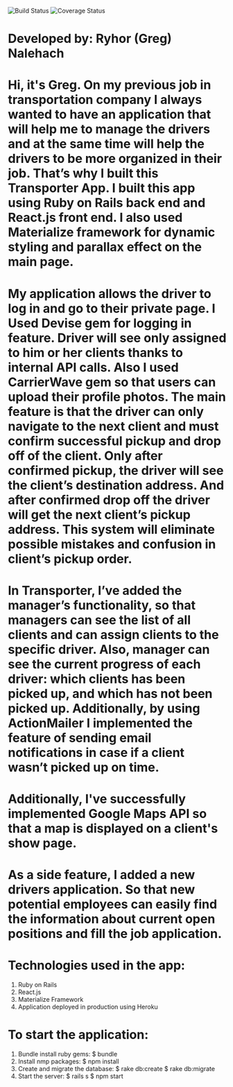 ![Build Status](https://codeship.com/projects/6c375940-5823-0135-2444-6619bdfa7b53/status?branch=master)
![Coverage Status](https://coveralls.io/repos/github/ryhornalehach/transporter-app/badge.svg?branch=master)
# Developed by: Ryhor (Greg) Nalehach
# Hi, it's Greg. On my previous job in transportation company I always wanted to have an application that will help me to manage the drivers and at the same time will help the drivers to be more organized in their job. That’s why I built this Transporter App. I built this app using Ruby on Rails back end and React.js front end. I also used Materialize framework for dynamic styling and parallax effect on the main page.
# My application allows the driver to log in and go to their private page. I Used Devise gem for logging in feature. Driver will see only assigned to him or her clients thanks to internal API calls. Also I used CarrierWave gem so that users can upload their profile photos. The main feature is that the driver can only navigate to the next client and must confirm successful pickup and drop off of the client.  Only after confirmed pickup, the driver will see the client’s destination address. And after confirmed drop off the driver will get the next client’s pickup address. This system will eliminate possible mistakes and confusion in client’s pickup order.
# In Transporter, I’ve added the manager’s functionality, so that managers can see the list of all clients and can assign clients to the specific driver. Also, manager can see the current progress of each driver: which clients has been picked up, and which has not been picked up. Additionally, by using ActionMailer I implemented the feature of sending email notifications in case if a client wasn’t picked up on time.
# Additionally, I've successfully implemented Google Maps API so that a map is displayed on a client's show page.
# As a side feature, I added a new drivers application. So that new potential employees can easily find the information about current open positions and fill the job application.


# Technologies used in the app:
  1. Ruby on Rails
  2. React.js
  3. Materialize Framework
  4. Application deployed in production using Heroku

# To start the application:
  1. Bundle install ruby gems:
    $ bundle
  2. Install nmp packages:
    $ npm install
  3. Create and migrate the database:
    $ rake db:create
    $ rake db:migrate
  4. Start the server:
    $ rails s
    $ npm start
